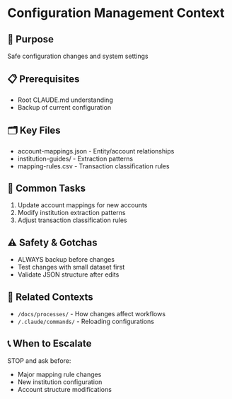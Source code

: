 # Configuration Management Context

## 🎯 Purpose
Safe configuration changes and system settings

## 📋 Prerequisites
- Root CLAUDE.md understanding
- Backup of current configuration

## 🗂️ Key Files
- account-mappings.json - Entity/account relationships
- institution-guides/ - Extraction patterns
- mapping-rules.csv - Transaction classification rules

## 🔄 Common Tasks
1. Update account mappings for new accounts
2. Modify institution extraction patterns
3. Adjust transaction classification rules

## ⚠️ Safety & Gotchas
- ALWAYS backup before changes
- Test changes with small dataset first
- Validate JSON structure after edits

## 🔗 Related Contexts
- `/docs/processes/` - How changes affect workflows
- `/.claude/commands/` - Reloading configurations

## 📞 When to Escalate
STOP and ask before:
- Major mapping rule changes
- New institution configuration
- Account structure modifications
